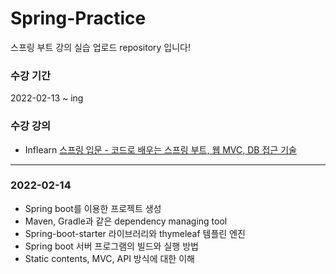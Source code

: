 # Spring-Practice
스프링 부트 강의 실습 업로드 repository 입니다!
### 수강 기간
2022-02-13 ~ ing
### 수강 강의
* Inflearn [스프링 입문 - 코드로 배우는 스프링 부트, 웹 MVC, DB 접근 기술](https://inf.run/vzCG)

- - - 
### 2022-02-14
* Spring boot를 이용한 프로젝트 생성
* Maven, Gradle과 같은 dependency managing tool
* Spring-boot-starter 라이브러리와 thymeleaf 템플린 엔진
* Spring boot 서버 프로그램의 빌드와 실행 방법
* Static contents, MVC, API 방식에 대한 이해 
